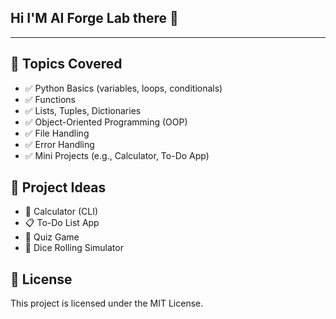 ## Hi I'M AI Forge Lab there 👋
---

## 📂 Topics Covered

- ✅ Python Basics (variables, loops, conditionals)
- ✅ Functions
- ✅ Lists, Tuples, Dictionaries
- ✅ Object-Oriented Programming (OOP)
- ✅ File Handling
- ✅ Error Handling
- ✅ Mini Projects (e.g., Calculator, To-Do App)

## 🚧 Project Ideas

- 🔢 Calculator (CLI)
- 📋 To-Do List App
- 🧠 Quiz Game
- 🎲 Dice Rolling Simulator

## 📎 License

This project is licensed under the MIT License.
